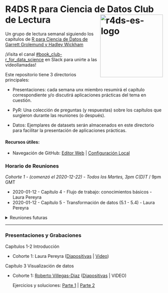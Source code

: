 # R4DS R para Ciencia de Datos Club de Lectura <img src="https://es.r4ds.hadley.nz/hex_r4ds-es.png" alt="r4ds-es-logo" align="right" height=200px />

Un grupo de lectura semanal siguiendo los capítulos de [R para Ciencia de Datos de Garrett Grolemund y Hadley Wickham](https://es.r4ds.hadley.nz/)

¡Visita el canal [#book_club-r_for_data_science](https://r4ds.io/join) en Slack para unirte a las videollamadas! 

Este repositorio tiene 3 directorios principales:

- Presentaciones: cada semana unx miembro resumirá el capítulo correspondiente y/o discutirá aplicaciones prácticas del tema en cuestión.

- PyR: Una colección de preguntas (y respuestas) sobre los capítulos que surgieron durante las reuniones (o después).

- Datos: Ejemplares de datasets serán almacenados en este directorio para facilitar la presentación de aplicaciones prácticas.


#### Recursos útiles: 
- Navegación de GitHub: [Editor Web](https://youtu.be/d41oc2OMAuI) | [Configuración Local](https://www.youtube.com/watch?v=hNUNPkoledI)

### Horario de Reuniones

*Cohorte 1 - (comenzó el 2020-12-22) - Todos los Martes, 3pm C(D)T* / 9pm GMT

- 2020-01-12 - Capítulo 4 - Flujo de trabajo: conocimientos básicos - Laura Pereyra
- 2020-01-12 - Capítulo 5 - Transformación de datos (5.1 - 5.4) - Laura Pereyra

<details>
  <summary> Reuniones futuras </summary>
  
- 2020-01-19 - Capítulo 5 - Transformación de datos (5.5 - 5.7)
- 2020-01-19 - Capítulo 6 - Flujo de trabajo: Scripts
- 2020-01-26 - Capítulo 7 - Análisis exploratorio de datos (EDA)
- 2020-02-02 - Capítulo 8 - Flujo de trabajo: proyectos
- 2020-02-09 - Capítulo 9 - Introducción
- 2020-02-09 - Capítulo 10 - Tibbles
- 2020-02-16 - Capítulo 11 - Importación de datos
- 2020-02-23 - Capítulo 12 - Datos ordenados

</details>
<hr>

### Presentaciones y Grabaciones

Capítulos 1-2 Introducción 

- Cohorte 1: Laura Pereyra ([Diapositivas](https://r4ds.github.io/bookclub-r4ds_es/Presentaciones/Semana01/Cohorte1/) | [Video](https://youtu.be/q2IquNe1mnw))

Capítulo 3  Visualización de datos

- Cohorte 1: [Roberto Villegas-Diaz](https://github.com/villegar) ([Diapositivas](https://r4ds.github.io/bookclub-r4ds_es/Presentaciones/Semana02-03/Cohorte1/Capitulo03.html) | VIDEO)
  
  Ejercicios y soluciones: [Parte 1](https://r4ds.github.io/bookclub-r4ds_es/Presentaciones/Semana02-03/Cohorte1/Capitulo03-ejercicios/Capitulo03-ejercicios.html) | [Parte 2](https://r4ds.github.io/bookclub-r4ds_es/Presentaciones/Semana02-03/Cohorte1/Capitulo03-ejercicios/Capitulo03-ejercicios-parte2.html)
